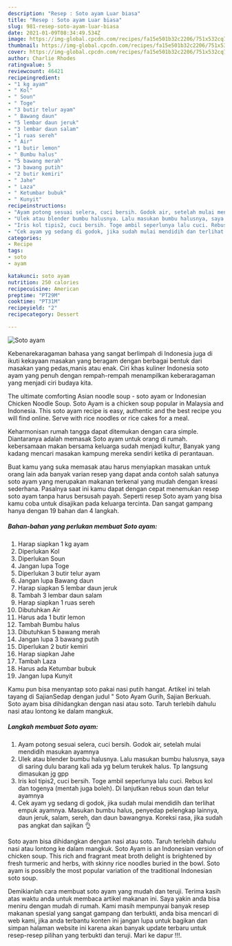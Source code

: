 ```yaml
---
description: "Resep : Soto ayam Luar biasa"
title: "Resep : Soto ayam Luar biasa"
slug: 981-resep-soto-ayam-luar-biasa
date: 2021-01-09T08:34:49.534Z
image: https://img-global.cpcdn.com/recipes/fa15e501b32c2206/751x532cq70/soto-ayam-foto-resep-utama.jpg
thumbnail: https://img-global.cpcdn.com/recipes/fa15e501b32c2206/751x532cq70/soto-ayam-foto-resep-utama.jpg
cover: https://img-global.cpcdn.com/recipes/fa15e501b32c2206/751x532cq70/soto-ayam-foto-resep-utama.jpg
author: Charlie Rhodes
ratingvalue: 5
reviewcount: 46421
recipeingredient:
- "1 kg ayam"
- " Kol"
- " Soun"
- " Toge"
- "3 butir telur ayam"
- " Bawang daun"
- "5 lembar daun jeruk"
- "3 lembar daun salam"
- "1 ruas sereh"
- " Air"
- "1 butir lemon"
- " Bumbu halus"
- "5 bawang merah"
- "3 bawang putih"
- "2 butir kemiri"
- " Jahe"
- " Laza"
- " Ketumbar bubuk"
- " Kunyit"
recipeinstructions:
- "Ayam potong sesuai selera, cuci bersih. Godok air, setelah mulai mendidih masukan ayamnya"
- "Ulek atau blender bumbu halusnya. Lalu masukan bumbu halusnya, saya di saring dulu barang kali ada yg belum terukek halus. Tp langsung dimasukan jg gpp"
- "Iris kol tipis2, cuci bersih. Toge ambil seperlunya lalu cuci. Rebus kol dan togenya (mentah juga boleh). Di lanjutkan rebus soun dan telur ayamnya"
- "Cek ayam yg sedang di godok, jika sudah mulai mendidih dan terlihat empuk ayamnya. Masukan bumbu halus, penyedap pelengkap lainnya, daun jeruk, salam, sereh, dan daun bawangnya. Koreksi rasa, jika sudah pas angkat dan sajikan 👌"
categories:
- Recipe
tags:
- soto
- ayam

katakunci: soto ayam 
nutrition: 250 calories
recipecuisine: American
preptime: "PT29M"
cooktime: "PT31M"
recipeyield: "2"
recipecategory: Dessert

---
```



![Soto ayam](https://img-global.cpcdn.com/recipes/fa15e501b32c2206/751x532cq70/soto-ayam-foto-resep-utama.jpg)

Kebenarekaragaman bahasa yang sangat berlimpah di Indonesia juga di ikuti kekayaan masakan yang beragam dengan berbagai bentuk dari masakan yang pedas,manis atau enak. Ciri khas kuliner Indonesia soto ayam yang penuh dengan rempah-rempah menampilkan keberaragaman yang menjadi ciri budaya kita.


The ultimate comforting Asian noodle soup - soto ayam or Indonesian Chicken Noodle Soup. Soto Ayam is a chicken soup popular in Malaysia and Indonesia. This soto ayam recipe is easy, authentic and the best recipe you will find online. Serve with rice noodles or rice cakes for a meal.

Keharmonisan rumah tangga dapat ditemukan dengan cara simple. Diantaranya adalah memasak Soto ayam untuk orang di rumah. kebersamaan makan bersama keluarga sudah menjadi kultur, Banyak yang kadang mencari masakan kampung mereka sendiri ketika di perantauan.

Buat kamu yang suka memasak atau harus menyiapkan masakan untuk orang lain ada banyak varian resep yang dapat anda contoh salah satunya soto ayam yang merupakan makanan terkenal yang mudah dengan kreasi sederhana. Pasalnya saat ini kamu dapat dengan cepat menemukan resep soto ayam tanpa harus bersusah payah.
Seperti resep Soto ayam yang bisa kamu coba untuk disajikan pada keluarga tercinta. Dan sangat gampang hanya dengan 19 bahan dan 4 langkah.


<!--inarticleads1-->

##### Bahan-bahan yang perlukan membuat Soto ayam:

1. Harap siapkan 1 kg ayam
1. Diperlukan  Kol
1. Diperlukan  Soun
1. Jangan lupa  Toge
1. Diperlukan 3 butir telur ayam
1. Jangan lupa  Bawang daun
1. Harap siapkan 5 lembar daun jeruk
1. Tambah 3 lembar daun salam
1. Harap siapkan 1 ruas sereh
1. Dibutuhkan  Air
1. Harus ada 1 butir lemon
1. Tambah  Bumbu halus
1. Dibutuhkan 5 bawang merah
1. Jangan lupa 3 bawang putih
1. Diperlukan 2 butir kemiri
1. Harap siapkan  Jahe
1. Tambah  Laza
1. Harus ada  Ketumbar bubuk
1. Jangan lupa  Kunyit


Kamu pun bisa menyantap soto pakai nasi putih hangat. Artikel ini telah tayang di SajianSedap dengan judul &#34; Soto Ayam Gurih, Sajian Berkuah. Soto ayam bisa dihidangkan dengan nasi atau soto. Taruh terlebih dahulu nasi atau lontong ke dalam mangkuk. 

<!--inarticleads2-->

##### Langkah membuat  Soto ayam:

1. Ayam potong sesuai selera, cuci bersih. Godok air, setelah mulai mendidih masukan ayamnya
1. Ulek atau blender bumbu halusnya. Lalu masukan bumbu halusnya, saya di saring dulu barang kali ada yg belum terukek halus. Tp langsung dimasukan jg gpp
1. Iris kol tipis2, cuci bersih. Toge ambil seperlunya lalu cuci. Rebus kol dan togenya (mentah juga boleh). Di lanjutkan rebus soun dan telur ayamnya
1. Cek ayam yg sedang di godok, jika sudah mulai mendidih dan terlihat empuk ayamnya. Masukan bumbu halus, penyedap pelengkap lainnya, daun jeruk, salam, sereh, dan daun bawangnya. Koreksi rasa, jika sudah pas angkat dan sajikan 👌


Soto ayam bisa dihidangkan dengan nasi atau soto. Taruh terlebih dahulu nasi atau lontong ke dalam mangkuk. Soto Ayam is an Indonesian version of chicken soup. This rich and fragrant meat broth delight is brightened by fresh turmeric and herbs, with skinny rice noodles buried in the bowl. Soto ayam is possibly the most popular variation of the traditional Indonesian soto soup. 

Demikianlah cara membuat soto ayam yang mudah dan teruji. Terima kasih atas waktu anda untuk membaca artikel makanan ini. Saya yakin anda bisa meniru dengan mudah di rumah. Kami masih mempunyai banyak resep makanan spesial yang sangat gampang dan terbukti, anda bisa mencari di web kami, jika anda terbantu konten ini jangan lupa untuk bagikan dan simpan halaman website ini karena akan banyak update terbaru untuk resep-resep pilihan yang terbukti dan teruji. Mari ke dapur !!!. 
